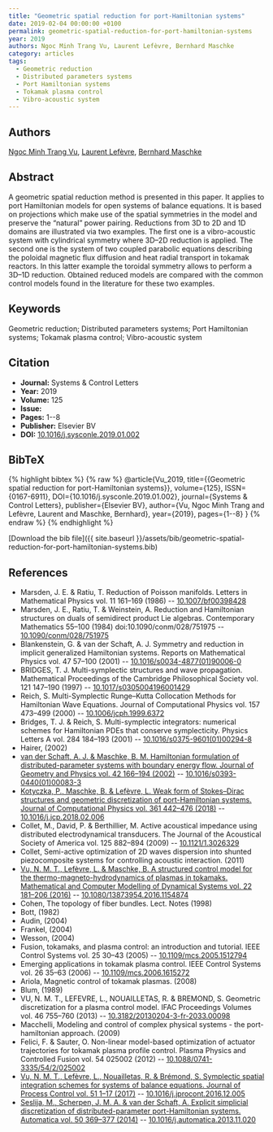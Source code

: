 ```yaml
---
title: "Geometric spatial reduction for port-Hamiltonian systems"
date: 2019-02-04 00:00:00 +0100
permalink: geometric-spatial-reduction-for-port-hamiltonian-systems
year: 2019
authors: Ngoc Minh Trang Vu, Laurent Lefèvre, Bernhard Maschke
category: articles
tags:
  - Geometric reduction
  - Distributed parameters systems
  - Port Hamiltonian systems
  - Tokamak plasma control
  - Vibro-acoustic system
---
```

 
## Authors
[Ngoc Minh Trang Vu](authors/ngoc-minh-trang-vu), [Laurent Lefèvre](authors/laurent-lefevre), [Bernhard Maschke](authors/bernhard-maschke)
 
## Abstract
A geometric spatial reduction method is presented in this paper. It applies to port Hamiltonian models for open systems of balance equations. It is based on projections which make use of the spatial symmetries in the model and preserve the “natural” power pairing. Reductions from 3D to 2D and 1D domains are illustrated via two examples. The first one is a vibro-acoustic system with cylindrical symmetry where 3D–2D reduction is applied. The second one is the system of two coupled parabolic equations describing the poloidal magnetic flux diffusion and heat radial transport in tokamak reactors. In this latter example the toroidal symmetry allows to perform a 3D–1D reduction. Obtained reduced models are compared with the common control models found in the literature for these two examples.
 
## Keywords
Geometric reduction; Distributed parameters systems; Port Hamiltonian systems; Tokamak plasma control; Vibro-acoustic system
 
## Citation
- **Journal:** Systems &amp; Control Letters
- **Year:** 2019
- **Volume:** 125
- **Issue:** 
- **Pages:** 1--8
- **Publisher:** Elsevier BV
- **DOI:** [10.1016/j.sysconle.2019.01.002](https://doi.org/10.1016/j.sysconle.2019.01.002)
 
## BibTeX
{% highlight bibtex %}
{% raw %}
@article{Vu_2019,
  title={{Geometric spatial reduction for port-Hamiltonian systems}},
  volume={125},
  ISSN={0167-6911},
  DOI={10.1016/j.sysconle.2019.01.002},
  journal={Systems &amp; Control Letters},
  publisher={Elsevier BV},
  author={Vu, Ngoc Minh Trang and Lefèvre, Laurent and Maschke, Bernhard},
  year={2019},
  pages={1--8}
}
{% endraw %}
{% endhighlight %}
 
[Download the bib file]({{ site.baseurl }}/assets/bib/geometric-spatial-reduction-for-port-hamiltonian-systems.bib)
 
## References
- Marsden, J. E. & Ratiu, T. Reduction of Poisson manifolds. Letters in Mathematical Physics vol. 11 161–169 (1986) -- [10.1007/bf00398428](https://doi.org/10.1007/bf00398428)
- Marsden, J. E., Ratiu, T. & Weinstein, A. Reduction and Hamiltonian structures on duals of semidirect product Lie algebras. Contemporary Mathematics 55–100 (1984) doi:10.1090/conm/028/751975 -- [10.1090/conm/028/751975](https://doi.org/10.1090/conm/028/751975)
- Blankenstein, G. & van der Schaft, A. J. Symmetry and reduction in implicit generalized Hamiltonian systems. Reports on Mathematical Physics vol. 47 57–100 (2001) -- [10.1016/s0034-4877(01)90006-0](https://doi.org/10.1016/s0034-4877(01)90006-0)
- BRIDGES, T. J. Multi-symplectic structures and wave propagation. Mathematical Proceedings of the Cambridge Philosophical Society vol. 121 147–190 (1997) -- [10.1017/s0305004196001429](https://doi.org/10.1017/s0305004196001429)
- Reich, S. Multi-Symplectic Runge–Kutta Collocation Methods for Hamiltonian Wave Equations. Journal of Computational Physics vol. 157 473–499 (2000) -- [10.1006/jcph.1999.6372](https://doi.org/10.1006/jcph.1999.6372)
- Bridges, T. J. & Reich, S. Multi-symplectic integrators: numerical schemes for Hamiltonian PDEs that conserve symplecticity. Physics Letters A vol. 284 184–193 (2001) -- [10.1016/s0375-9601(01)00294-8](https://doi.org/10.1016/s0375-9601(01)00294-8)
- Hairer, (2002)
- [van der Schaft, A. J. & Maschke, B. M. Hamiltonian formulation of distributed-parameter systems with boundary energy flow. Journal of Geometry and Physics vol. 42 166–194 (2002)](hamiltonian-formulation-of-distributed-parameter-systems-with-boundary-energy-flow) -- [10.1016/s0393-0440(01)00083-3](https://doi.org/10.1016/s0393-0440(01)00083-3)
- [Kotyczka, P., Maschke, B. & Lefèvre, L. Weak form of Stokes–Dirac structures and geometric discretization of port-Hamiltonian systems. Journal of Computational Physics vol. 361 442–476 (2018)](weak-form-of-stokes-dirac-structures-and-geometric-discretization-of-port-hamiltonian-systems) -- [10.1016/j.jcp.2018.02.006](https://doi.org/10.1016/j.jcp.2018.02.006)
- Collet, M., David, P. & Berthillier, M. Active acoustical impedance using distributed electrodynamical transducers. The Journal of the Acoustical Society of America vol. 125 882–894 (2009) -- [10.1121/1.3026329](https://doi.org/10.1121/1.3026329)
- Collet, Semi-active optimization of 2D waves dispersion into shunted piezocomposite systems for controlling acoustic interaction. (2011)
- [Vu, N. M. T., Lefèvre, L. & Maschke, B. A structured control model for the thermo-magneto-hydrodynamics of plasmas in tokamaks. Mathematical and Computer Modelling of Dynamical Systems vol. 22 181–206 (2016)](a-structured-control-model-for-the-thermo-magneto-hydrodynamics-of-plasmas-in-tokamaks) -- [10.1080/13873954.2016.1154874](https://doi.org/10.1080/13873954.2016.1154874)
- Cohen, The topology of fiber bundles. Lect. Notes (1998)
- Bott, (1982)
- Audin, (2004)
- Frankel, (2004)
- Wesson, (2004)
- Fusion, tokamaks, and plasma control: an introduction and tutorial. IEEE Control Systems vol. 25 30–43 (2005) -- [10.1109/mcs.2005.1512794](https://doi.org/10.1109/mcs.2005.1512794)
- Emerging applications in tokamak plasma control. IEEE Control Systems vol. 26 35–63 (2006) -- [10.1109/mcs.2006.1615272](https://doi.org/10.1109/mcs.2006.1615272)
- Ariola, Magnetic control of tokamak plasmas. (2008)
- Blum, (1989)
- VU, N. M. T., LEFEVRE, L., NOUAILLETAS, R. & BREMOND, S. Geometric discretization for a plasma control model. IFAC Proceedings Volumes vol. 46 755–760 (2013) -- [10.3182/20130204-3-fr-2033.00098](https://doi.org/10.3182/20130204-3-fr-2033.00098)
- Macchelli, Modeling and control of complex physical systems - the port-hamiltonian approach. (2009)
- Felici, F. & Sauter, O. Non-linear model-based optimization of actuator trajectories for tokamak plasma profile control. Plasma Physics and Controlled Fusion vol. 54 025002 (2012) -- [10.1088/0741-3335/54/2/025002](https://doi.org/10.1088/0741-3335/54/2/025002)
- [Vu, N. M. T., Lefèvre, L., Nouailletas, R. & Brémond, S. Symplectic spatial integration schemes for systems of balance equations. Journal of Process Control vol. 51 1–17 (2017)](symplectic-spatial-integration-schemes-for-systems-of-balance-equations) -- [10.1016/j.jprocont.2016.12.005](https://doi.org/10.1016/j.jprocont.2016.12.005)
- [Seslija, M., Scherpen, J. M. A. & van der Schaft, A. Explicit simplicial discretization of distributed-parameter port-Hamiltonian systems. Automatica vol. 50 369–377 (2014)](explicit-simplicial-discretization-of-distributed-parameter-port-hamiltonian-systems) -- [10.1016/j.automatica.2013.11.020](https://doi.org/10.1016/j.automatica.2013.11.020)

